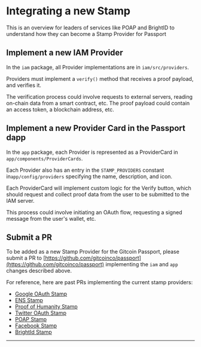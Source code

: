 # Integrating a new Stamp

This is an overview for leaders of services like POAP and BrightID to understand how they can become a Stamp Provider for Passport

## Implement a new IAM Provider

In the `iam` package, all Provider implementations are in `iam/src/providers`.

Providers must implement a `verify()` method that receives a proof payload, and verifies it.

The verification process could involve requests to external servers, reading on-chain data from a smart contract, etc. The proof payload could contain an access token, a blockchain address, etc.

## Implement a new Provider Card in the Passport dapp

In the `app` package, each Provider is represented as a ProviderCard in `app/components/ProviderCards`.

Each Provider also has an entry in the `STAMP_PROVIDERS` constant in`app/config/providers` specifying the name, description, and icon.

Each ProviderCard will implement custom logic for the Verify button, which should request and collect proof data from the user to be submitted to the IAM server.

This process could involve initiating an OAuth flow, requesting a signed message from the user's wallet, etc.

## Submit a PR

To be added as a new Stamp Provider for the Gitcoin Passport, please submit a PR to [https://github.com/gitcoinco/passport](https://github.com/gitcoinco/passport) implementing the `iam` and `app` changes described above.

For reference, here are past PRs implementing the current stamp providers:

* [Google OAuth Stamp](https://github.com/gitcoinco/passport/pull/31)
* [ENS Stamp](https://github.com/gitcoinco/passport/pull/71)
* [Proof of Humanity Stamp](https://github.com/gitcoinco/passport/pull/75)
* [Twitter OAuth Stamp](https://github.com/gitcoinco/passport/pull/87)
* [POAP Stamp](https://github.com/gitcoinco/passport/pull/93)
* [Facebook Stamp](https://github.com/gitcoinco/passport/pull/94)
* [BrightId Stamp](https://github.com/gitcoinco/passport/pull/126)

***
